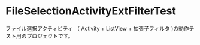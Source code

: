 # FileSelectionActivityExtFilterTest
ファイル選択アクティビティ （ Activity + ListView + 拡張子フィルタ )の動作テスト用のプロジェクトです。
